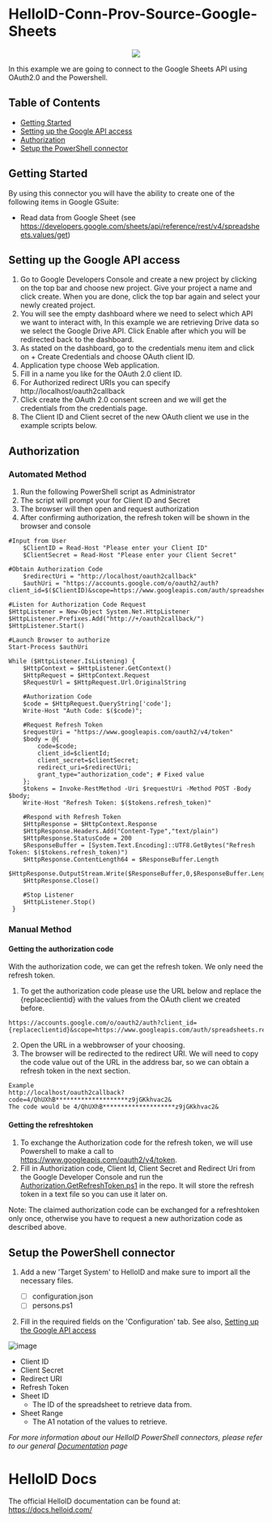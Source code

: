 # HelloID-Conn-Prov-Source-Google-Sheets
<p align="center">
  <img src="Assets/GoogleLogo.png">
</p>
In this example we are going to connect to the Google Sheets API using OAuth2.0 and the Powershell.

<!-- TABLE OF CONTENTS -->
## Table of Contents
* [Getting Started](#getting-started)
* [Setting up the Google API access](#setting-up-the-google-api-access)
* [Authorization](#authorization)
* [Setup the PowerShell connector](#setup-the-powerShell-connector)

<!-- GETTING STARTED -->
## Getting Started
By using this connector you will have the ability to create one of the following items in Google GSuite:

* Read data from Google Sheet (see https://developers.google.com/sheets/api/reference/rest/v4/spreadsheets.values/get)


## Setting up the Google API access
 1. Go to Google Developers Console and create a new project by clicking on the top bar and choose new project. Give your project a name and click create. When you are done, click the top bar again and select your newly created project.
 2. You will see the empty dashboard where we need to select which API we want to interact with, In this example we are retrieving Drive data so we select the Google Drive API. Click Enable after which you will be redirected back to the dashboard.
 3. As stated on the dashboard, go to the credentials menu item and click on + Create Credentials and choose OAuth client ID.
 4. Application type choose Web application.
 5. Fill in a name you like for the OAuth 2.0 client ID.
 6. For Authorized redirect URIs you can specify http://localhost/oauth2callback
 7. Click create the OAuth 2.0 consent screen and we will get the credentials from the credentials page.
 8. The Client ID and Client secret of the new OAuth client we use in the example scripts below.

## Authorization

### Automated Method
1. Run the following PowerShell script as Administrator
2. The script will prompt your for Client ID and Secret
3. The browser will then open and request authorization
4. After confirming authorization, the refresh token will be shown in the browser and console
```
#Input from User
    $ClientID = Read-Host "Please enter your Client ID"
    $ClientSecret = Read-Host "Please enter your Client Secret"

#Obtain Authorization Code
    $redirectUri = "http://localhost/oauth2callback"
    $authUri = "https://accounts.google.com/o/oauth2/auth?client_id=$($ClientID)&scope=https://www.googleapis.com/auth/spreadsheets.readonly&response_type=code&redirect_uri=http://localhost/oauth2callback&access_type=offline&approval_prompt=force"

#Listen for Authorization Code Request
$HttpListener = New-Object System.Net.HttpListener
$HttpListener.Prefixes.Add("http://+/oauth2callback/")
$HttpListener.Start()

#Launch Browser to authorize
Start-Process $authUri

While ($HttpListener.IsListening) {
    $HttpContext = $HttpListener.GetContext()
    $HttpRequest = $HttpContext.Request
    $RequestUrl = $HttpRequest.Url.OriginalString
     
    #Authorization Code
    $code = $HttpRequest.QueryString['code'];
    Write-Host "Auth Code: $($code)";

    #Request Refresh Token
    $requestUri = "https://www.googleapis.com/oauth2/v4/token"
    $body = @{
        code=$code;
        client_id=$clientId;
        client_secret=$clientSecret;
        redirect_uri=$redirectUri;
        grant_type="authorization_code"; # Fixed value
    };
    $tokens = Invoke-RestMethod -Uri $requestUri -Method POST -Body $body;
    Write-Host "Refresh Token: $($tokens.refresh_token)"

    #Respond with Refresh Token
    $HttpResponse = $HttpContext.Response
    $HttpResponse.Headers.Add("Content-Type","text/plain")
    $HttpResponse.StatusCode = 200
    $ResponseBuffer = [System.Text.Encoding]::UTF8.GetBytes("Refresh Token: $($tokens.refresh_token)")
    $HttpResponse.ContentLength64 = $ResponseBuffer.Length
    $HttpResponse.OutputStream.Write($ResponseBuffer,0,$ResponseBuffer.Length)
    $HttpResponse.Close()

    #Stop Listener
    $HttpListener.Stop()
 }
```

### Manual Method
#### Getting the authorization code 
With the authorization code, we can get the refresh token. We only need the refresh token. 
1. To get the authorization code please use the URL below and replace the {replaceclientid} with the values from the OAuth client we created before.
```
https://accounts.google.com/o/oauth2/auth?client_id={replaceclientid}&scope=https://www.googleapis.com/auth/spreadsheets.readonly&response_type=code&redirect_uri=http://localhost/oauth2callback&access_type=offline&approval_prompt=force
```
2. Open the URL in a webbrowser of your choosing.
3. The browser will be redirected to the redirect URI. We will need to copy the code value out of the URL in the address bar, so we can obtain a refresh token in the next section.
```
Example
http://localhost/oauth2callback?code=4/QhUXhB********************z9jGKkhvac2&
The code would be 4/QhUXhB********************z9jGKkhvac2&
```

#### Getting the refreshtoken
1. To exchange the Authorization code for the refresh token, we will use Powershell to make a call to https://www.googleapis.com/oauth2/v4/token. 
2. Fill in Authorization code, Client Id, Client Secret and Redirect Uri from the Google Developer Console and run the [Authorization.GetRefreshToken.ps1](https://github.com/Tools4everBV/HelloID-Conn-Prov-Target-Google-Workspace/blob/master/Scripts/Authorization.GetRefreshToken.ps1) in the repo. It will store the refresh token in a text file so you can use it later on.

Note: The claimed authorization code can be exchanged for a refreshtoken only once, otherwise you have to request a new authorization code as described above.

## Setup the PowerShell connector
1. Add a new 'Target System' to HelloID and make sure to import all the necessary files.

    - [ ] configuration.json
    - [ ] persons.ps1

2. Fill in the required fields on the 'Configuration' tab. See also, [Setting up the Google API access](#setting-up-the-google-api-access)

![image](Assets/config.png)
* Client ID
* Client Secret
* Redirect URI
* Refresh Token
* Sheet ID
  * The ID of the spreadsheet to retrieve data from.
* Sheet Range
  * The A1 notation of the values to retrieve.

_For more information about our HelloID PowerShell connectors, please refer to our general [Documentation](https://docs.helloid.com/hc/en-us/articles/360012557600-Configure-a-custom-PowerShell-source-system) page_
 
# HelloID Docs
The official HelloID documentation can be found at: https://docs.helloid.com/
